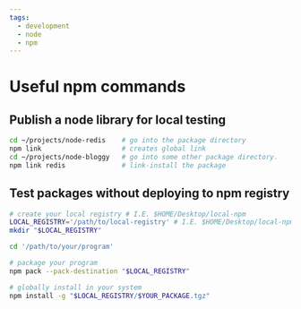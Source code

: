 ```yaml
---
tags:
  - development
  - node
  - npm
---
```


# Useful npm commands


## Publish a node library for local testing

```bash
cd ~/projects/node-redis    # go into the package directory
npm link                    # creates global link
cd ~/projects/node-bloggy   # go into some other package directory.
npm link redis              # link-install the package
```


## Test packages without deploying to npm registry

```bash
# create your local registry # I.E. $HOME/Desktop/local-npm
LOCAL_REGISTRY='/path/to/local-registry' # I.E. $HOME/Desktop/local-npm
mkdir "$LOCAL_REGISTRY"

cd '/path/to/your/program'

# package your program
npm pack --pack-destination "$LOCAL_REGISTRY"

# globally install in your system
npm install -g "$LOCAL_REGISTRY/$YOUR_PACKAGE.tgz"
```
